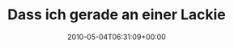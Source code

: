 ---
retweeted: false
source: <a href="http://twitter.com" rel="nofollow">Twitter Web Client</a>
entities:
  hashtags: []
  symbols: []
  user_mentions:
  - name: Florian Gilcher (@skade@hachyderm.io)
    screen_name: Argorak
    indices:
    - '97'
    - '105'
    id_str: '27227212'
    id: '27227212'
  urls: []
display_text_range:
- '0'
- '140'
favorite_count: '0'
id_str: '13351135405'
truncated: false
retweet_count: '0'
id: '13351135405'
created_at: Tue May 04 06:31:09 +0000 2010
favorited: false
full_text: Dass ich gerade an einer Lackiererei mit dem Namen 'Good Lack' vorbeigelaufen
  bin, werde ich dem [@argorak](https://twitter.com/argorak) mal vorenthalten. Sonst
  hagelts...
lang: de
tags:
- pesos:twitter
date: '2010-05-04T06:31:09+00:00'
src: https://twitter.com/bascht/status/13351135405
original_url: https://twitter.com/bascht/status/13351135405
type: twitter_tweet
text: Dass ich gerade an einer Lackiererei mit dem Namen 'Good Lack' vorbeigelaufen
  bin, werde ich dem [@argorak](https://twitter.com/argorak) mal vorenthalten. Sonst
  hagelts...
title: Dass ich gerade an einer Lackie

---